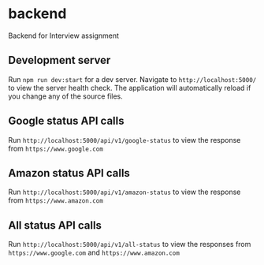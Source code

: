 # backend
Backend for Interview assignment

## Development server

Run `npm run dev:start` for a dev server. Navigate to `http://localhost:5000/` to view the server health check. The application will automatically reload if you change any of the source files.

## Google status API calls
Run `http://localhost:5000/api/v1/google-status` to view the response from `https://www.google.com`

## Amazon status API calls
Run `http://localhost:5000/api/v1/amazon-status` to view the response from `https://www.amazon.com`

## All status API calls
Run `http://localhost:5000/api/v1/all-status` to view the responses from `https://www.google.com` and `https://www.amazon.com`
